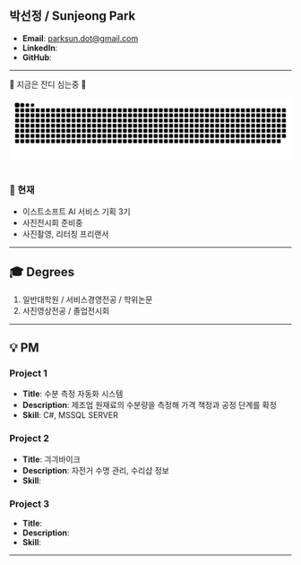 
## 박선정 / Sunjeong Park
- **Email**: parksun.dot@gmail.com
- **LinkedIn**: 
- **GitHub**: 
---

📍 지금은 잔디 심는중 📍

<img src="https://github.com/Platane/snk/raw/output/github-contribution-grid-snake.svg" alt="" style="max-width: 100%;">

<br/>
<br/>

### 📍 현재
- 이스트소프트 AI 서비스 기획 3기
- 사진전시회 준비중
- 사진촬영, 리터칭 프리랜서

---

## 🎓 Degrees
1. 일반대학원 / 서비스경영전공 / 학위논문
2. 사진영상전공 / 졸업전시회 
   
---

## 💡 PM

### Project 1
- **Title**: 수분 측정 자동화 시스템 
- **Description**: 제조업 원재료의 수분량을 측정해 가격 책정과 공정 단계를 확정
- **Skill**: C#, MSSQL SERVER


### Project 2
- **Title**: 긔긔바이크
- **Description**: 자전거 수명 관리, 수리샵 정보
- **Skill**: 

### Project 3
- **Title**: 
- **Description**: 
- **Skill**:
  
---
